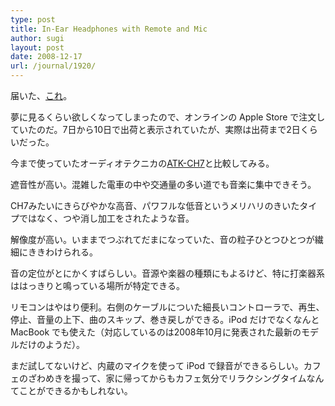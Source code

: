 ```yaml
---
type: post
title: In-Ear Headphones with Remote and Mic
author: sugi
layout: post
date: 2008-12-17
url: /journal/1920/
---
```

届いた、<a href="http://www.apple.com/jp/ipod/inearheadphones/" onclick="_gaq.push(['_trackEvent', 'outbound-article', 'http://www.apple.com/jp/ipod/inearheadphones/', 'これ']);" >これ</a>。

夢に見るくらい欲しくなってしまったので、オンラインの Apple Store で注文していたのだ。7日から10日で出荷と表示されていたが、実際は出荷まで2日くらいだった。

今まで使っていたオーディオテクニカの<a href="http://www.audio-technica.co.jp/products/hp/ath-ck7.html" onclick="_gaq.push(['_trackEvent', 'outbound-article', 'http://www.audio-technica.co.jp/products/hp/ath-ck7.html', 'ATK-CH7']);" >ATK-CH7</a>と比較してみる。

遮音性が高い。混雑した電車の中や交通量の多い道でも音楽に集中できそう。

CH7みたいにきらびやかな高音、パワフルな低音というメリハリのきいたタイプではなく、つや消し加工をされたような音。

解像度が高い。いままでつぶれてだまになっていた、音の粒子ひとつひとつが繊細にききわけられる。

音の定位がとにかくすばらしい。音源や楽器の種類にもよるけど、特に打楽器系ははっきりと鳴っている場所が特定できる。

リモコンはやはり便利。右側のケーブルについた細長いコントローラで、再生、停止、音量の上下、曲のスキップ、巻き戻しができる。iPod だけでなくなんと MacBook でも使えた（対応しているのは2008年10月に発表された最新のモデルだけのようだ）。

まだ試してないけど、内蔵のマイクを使って iPod で録音ができるらしい。カフェのざわめきを撮って、家に帰ってからもカフェ気分でリラクシングタイムなんてことができるかもしれない。

